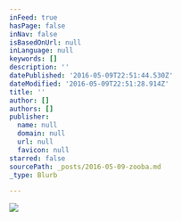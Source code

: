 ```yaml
---
inFeed: true
hasPage: false
inNav: false
isBasedOnUrl: null
inLanguage: null
keywords: []
description: ''
datePublished: '2016-05-09T22:51:44.530Z'
dateModified: '2016-05-09T22:51:28.914Z'
title: ''
author: []
authors: []
publisher:
  name: null
  domain: null
  url: null
  favicon: null
starred: false
sourcePath: _posts/2016-05-09-zooba.md
_type: Blurb

---
```

![](https://the-grid-user-content.s3-us-west-2.amazonaws.com/ac1979d1-2c61-4cbd-9377-b86c9b42d08d.jpg)